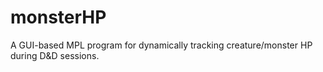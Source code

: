 # monsterHP
A GUI-based MPL program for dynamically tracking creature/monster HP during D&amp;D sessions.
